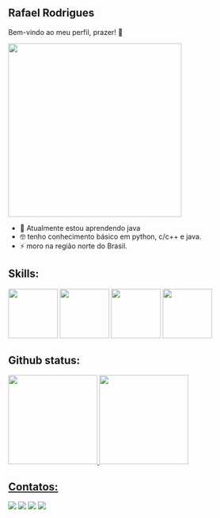## Rafael Rodrigues
Bem-vindo ao meu perfil, prazer! 👋 

<img src="https://giffiles.alphacoders.com/491/49147.gif" width="350">



- 🌱 Atualmente estou aprendendo java      
- 🤓 tenho conhecimento básico em python, c/c++ e java.
- ⚡ moro na região norte do Brasil.

## Skills:

<img loading="lazy" src="https://cdn.jsdelivr.net/gh/devicons/devicon@latest/icons/java/java-original-wordmark.svg" width="100" height="100"/> <img src="https://cdn.jsdelivr.net/gh/devicons/devicon@latest/icons/python/python-original-wordmark.svg" width="100" height="100"/> <img src="https://cdn.jsdelivr.net/gh/devicons/devicon@latest/icons/cplusplus/cplusplus-original.svg" width="100" height="100"/>  <img src="https://cdn.jsdelivr.net/gh/devicons/devicon@latest/icons/debian/debian-plain-wordmark.svg"  width="100" height="100"/>

## Github status:

<div>
<a href="https://github.com/Rafaeljesusdev">
<img loading="lazy" height="180em" src="https://github-readme-stats.vercel.app/api/top-langs/?username=Rafaeljesusdev&layout=compact&langs_count=7&theme=outrun"/>
<img loading="lazy" height="180em" src="https://github-readme-stats.vercel.app/api?username=rafaeljesusdev&show_icons=true&theme=outrun&include_all_commits=true&count_private=true"/>
</div>

## Contatos:

<div>
<a href="https://www.youtube.com/@karphyryon" target="_blank"><img loading="lazy" src="https://img.shields.io/badge/YouTube-FF0000?style=for-the-badge&logo=youtube&logoColor=white" target="_blank"></a>
<a href="https://instagram.com/rafa_rjesus" target="_blank"><img loading="lazy" src="https://img.shields.io/badge/-Instagram-%23E4405F?style=for-the-badge&logo=instagram&logoColor=white" target="_blank"></a>
<a href="https://www.twitch.tv/rafa_rjesus" target="_blank"><img loading="lazy" src="https://img.shields.io/badge/Twitch-9146FF?style=for-the-badge&logo=twitch&logoColor=white" target="_blank"></a>
<a href="https://www.linkedin.com/in/rafarjesus" target="_blank"><img loading="lazy" src="https://img.shields.io/badge/-LinkedIn-%230077B5?style=for-the-badge&logo=linkedin&logoColor=white" target="_blank"></a>
</div>
